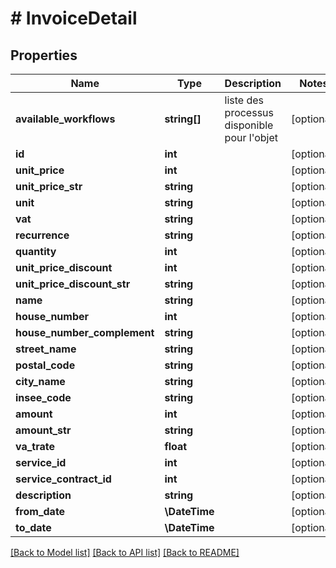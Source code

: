 # # InvoiceDetail

## Properties

Name | Type | Description | Notes
------------ | ------------- | ------------- | -------------
**available_workflows** | **string[]** | liste des processus disponible pour l&#39;objet | [optional]
**id** | **int** |  | [optional]
**unit_price** | **int** |  | [optional]
**unit_price_str** | **string** |  | [optional]
**unit** | **string** |  | [optional]
**vat** | **string** |  | [optional]
**recurrence** | **string** |  | [optional]
**quantity** | **int** |  | [optional]
**unit_price_discount** | **int** |  | [optional]
**unit_price_discount_str** | **string** |  | [optional]
**name** | **string** |  | [optional]
**house_number** | **int** |  | [optional]
**house_number_complement** | **string** |  | [optional]
**street_name** | **string** |  | [optional]
**postal_code** | **string** |  | [optional]
**city_name** | **string** |  | [optional]
**insee_code** | **string** |  | [optional]
**amount** | **int** |  | [optional]
**amount_str** | **string** |  | [optional]
**va_trate** | **float** |  | [optional]
**service_id** | **int** |  | [optional]
**service_contract_id** | **int** |  | [optional]
**description** | **string** |  | [optional]
**from_date** | **\DateTime** |  | [optional]
**to_date** | **\DateTime** |  | [optional]

[[Back to Model list]](../../README.md#models) [[Back to API list]](../../README.md#endpoints) [[Back to README]](../../README.md)
